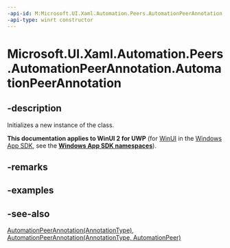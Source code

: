 ```yaml
---
-api-id: M:Microsoft.UI.Xaml.Automation.Peers.AutomationPeerAnnotation.#ctor
-api-type: winrt constructor
---
```


<!-- Method syntax
public AutomationPeerAnnotation()
-->

# Microsoft.UI.Xaml.Automation.Peers.AutomationPeerAnnotation.AutomationPeerAnnotation

## -description
Initializes a new instance of the  class.

**This documentation applies to WinUI 2 for UWP** (for [WinUI](/windows/apps/winui/winui3/) in the [Windows App SDK](/windows/apps/windows-app-sdk/), see the **[Windows App SDK namespaces](/windows/windows-app-sdk/api/winrt/)**).

## -remarks

## -examples

## -see-also
[AutomationPeerAnnotation(AnnotationType)](automationpeerannotation_automationpeerannotation_620352627.md), [AutomationPeerAnnotation(AnnotationType, AutomationPeer)](automationpeerannotation_automationpeerannotation_1693154183.md)
